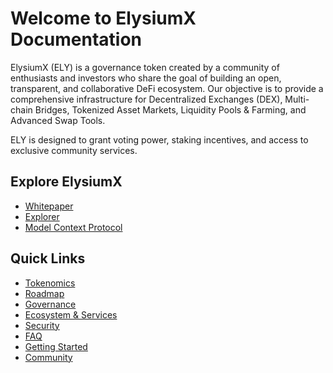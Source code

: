 # Welcome to ElysiumX Documentation

ElysiumX (ELY) is a governance token created by a community of enthusiasts and investors who share the goal of building an open, transparent, and collaborative DeFi ecosystem. Our objective is to provide a comprehensive infrastructure for Decentralized Exchanges (DEX), Multi-chain Bridges, Tokenized Asset Markets, Liquidity Pools & Farming, and Advanced Swap Tools.

ELY is designed to grant voting power, staking incentives, and access to exclusive community services.

## Explore ElysiumX

- [Whitepaper](whitepaper.md)
- [Explorer](https://solscan.io/token/YOUR_ELY_TOKEN_ADDRESS_HERE)
- [Model Context Protocol](https://example.com/model-context-protocol)

## Quick Links

- [Tokenomics](tokenomics-deep-dive.md)
- [Roadmap](roadmap-details.md)
- [Governance](governance-guide.md)
- [Ecosystem & Services](ecosystem-usage-guides.md)
- [Security](security-measures.md)
- [FAQ](faq.md)
- [Getting Started](getting-started.md)
- [Community](community-channels.md)
